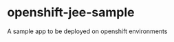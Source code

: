 openshift-jee-sample
====================

A sample app to be deployed on openshift environments



